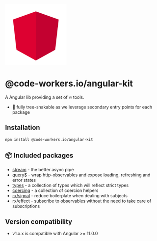<img src="docs/images/logo.svg" width="200">

# @code-workers.io/angular-kit

A Angular lib providing a set of 🔥 tools.

- 🍃 fully tree-shakable as we leverage secondary entry points for each package

## Installation

```bash
npm install @code-workers.io/angular-kit
```

## 📦 Included packages

- [stream](./libs/angular-kit/stream/README.md) - the better async pipe
- [query$](./libs/angular-kit/query/README.md) - wrap http-observables and expose loading, refreshing and error states
- [types](./libs/angular-kit/types/README.md) - a collection of types which will reflect strict types
- [coercing](./libs/angular-kit/coercing/README.md) - a collection of coercion helpers
- [rx/signal](./libs/angular-kit/rx/signal/README.md) - reduce boilerplate when dealing with subjects
- [rx/effect](./libs/angular-kit/rx/effect/README.md) - subscribe to observables without the need to take care of subscriptions

## Version compatibility

- v1.x.x is compatible with Angular >= 11.0.0
